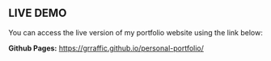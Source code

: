 ## LIVE DEMO

You can access the live version of my portfolio website using the link below:

**Github Pages:** https://grraffic.github.io/personal-portfolio/
